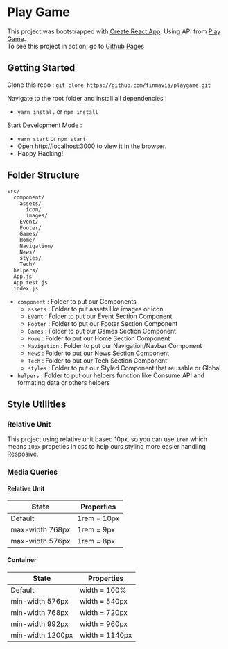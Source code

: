 # Play Game

This project was bootstrapped with [Create React App](https://github.com/facebook/create-react-app). Using API from [Play Game](https://playgame.com/).<br>
To see this project in action, go to [Github Pages](https://finmavis.github.io/playgame)

## Getting Started

Clone this repo : 
```git clone https://github.com/finmavis/playgame.git```

Navigate to the root folder and install all dependencies :
- `yarn install` or `npm install`

Start Development Mode :
- `yarn start` or `npm start`
- Open [http://localhost:3000](http://localhost:3000) to view it in the browser.
- Happy Hacking!

## Folder Structure
```
src/
  component/
    assets/
      icon/
      images/
    Event/
    Footer/
    Games/
    Home/
    Navigation/
    News/
    styles/
    Tech/
  helpers/
  App.js
  App.test.js
  index.js
```

- `component` : Folder to put our Components
  - `assets` : Folder to put assets like images or icon
  - `Event` : Folder to put our Event Section Component
  - `Footer` : Folder to put our Footer Section Component
  - `Games` : Folder to put our Games Section Component
  - `Home` : Folder to put our Home Section Component
  - `Navigation` : Folder to put our Navigation/Navbar Component
  - `News` : Folder to put our News Section Component
  - `Tech` : Folder to put our Tech Section Component
  - `styles` : Folder to put our Styled Component that reusable or Global
- `helpers` : Folder to put our helpers function like Consume API and formating data or others helpers

## Style Utilities

### Relative Unit
This project using relative unit based 10px. so you can use `1rem` which means `10px` propeties in css to help ours styling more easier handling Resposive.

### Media Queries

  #### Relative Unit
  State | Properties
  ------------ | -------------
  Default | 1rem = 10px
  max-width 768px | 1rem = 9px
  max-width 576px | 1rem = 8px

  #### Container

  State | Properties
  ------------ | -------------
  Default | width = 100%
  min-width 576px | width = 540px
  min-width 768px | width = 720px
  min-width 992px | width = 960px
  min-width 1200px | width = 1140px